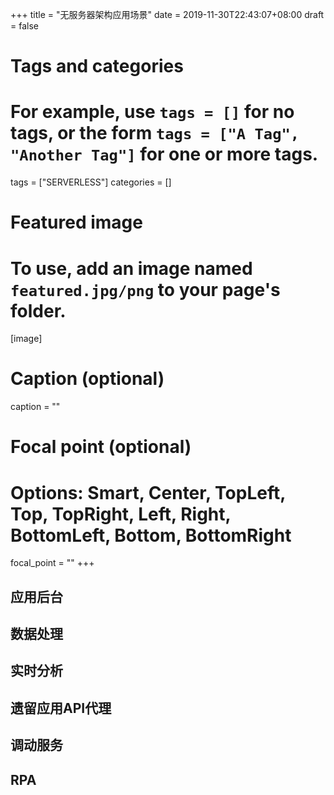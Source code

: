 +++
title = "无服务器架构应用场景"
date = 2019-11-30T22:43:07+08:00
draft = false

# Tags and categories
# For example, use `tags = []` for no tags, or the form `tags = ["A Tag", "Another Tag"]` for one or more tags.
tags = ["SERVERLESS"]
categories = []

# Featured image
# To use, add an image named `featured.jpg/png` to your page's folder. 
[image]
  # Caption (optional)
  caption = ""

  # Focal point (optional)
  # Options: Smart, Center, TopLeft, Top, TopRight, Left, Right, BottomLeft, Bottom, BottomRight
  focal_point = ""
+++

## 应用后台

## 数据处理

## 实时分析

## 遗留应用API代理

## 调动服务

## RPA
